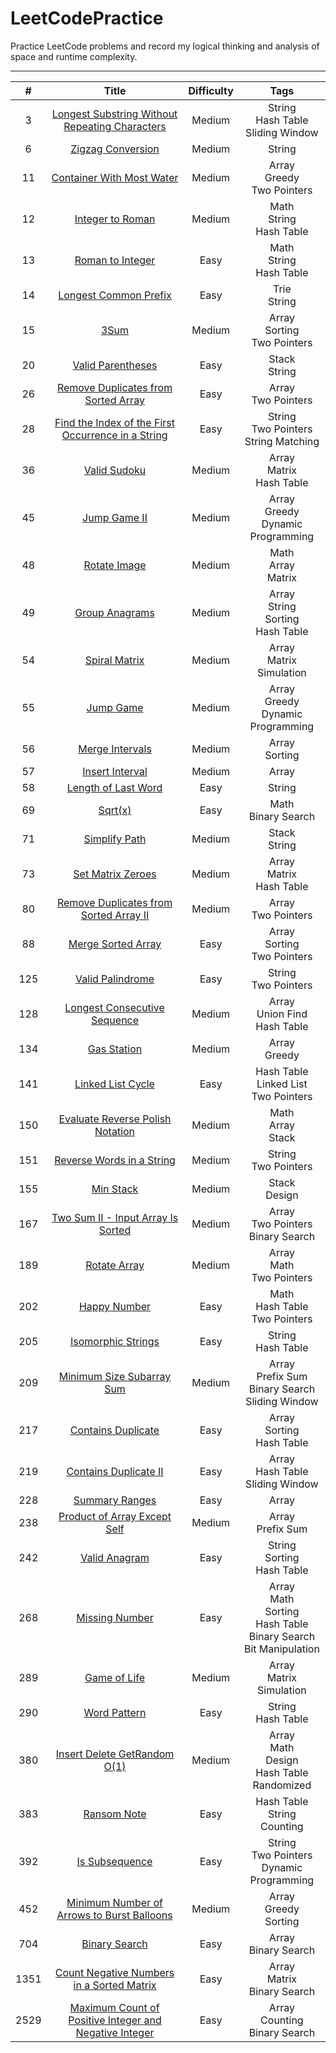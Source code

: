 # LeetCodePractice
Practice LeetCode problems and record my logical thinking and analysis of space and runtime complexity.

---

| # | Title | Difficulty | Tags |
| :---: | :---: | :---: | :---: |
| 3 | [Longest Substring Without Repeating Characters](https://github.com/ahoucbvtw/LeetCodePractice/tree/main/LeetCode%20Questions/Medium/3_Longest%20Substring%20Without%20Repeating%20Characters) | Medium | String<br>Hash Table<br>Sliding Window |
| 6 | [Zigzag Conversion](https://github.com/ahoucbvtw/LeetCodePractice/tree/main/LeetCode%20Questions/Medium/6_Zigzag%20Conversion) | Medium | String |
| 11 | [Container With Most Water](https://github.com/ahoucbvtw/LeetCodePractice/tree/main/LeetCode%20Questions/Medium/11_Container%20With%20Most%20Water) | Medium | Array<br>Greedy<br>Two Pointers |
| 12 | [Integer to Roman](https://github.com/ahoucbvtw/LeetCodePractice/tree/main/LeetCode%20Questions/Medium/12_Integer%20to%20Roman) | Medium | Math<br>String<br>Hash Table |
| 13 | [Roman to Integer](https://github.com/ahoucbvtw/LeetCodePractice/tree/main/LeetCode%20Questions/Easy/13_Roman%20to%20Integer) | Easy | Math<br>String<br>Hash Table |
| 14 | [Longest Common Prefix](https://github.com/ahoucbvtw/LeetCodePractice/tree/main/LeetCode%20Questions/Easy/14_Longest%20Common%20Prefix) | Easy | Trie<br>String |
| 15 | [3Sum](https://github.com/ahoucbvtw/LeetCodePractice/tree/main/LeetCode%20Questions/Medium/15_3Sum) | Medium | Array<br>Sorting<br>Two Pointers |
| 20 | [Valid Parentheses](https://github.com/ahoucbvtw/LeetCodePractice/tree/main/LeetCode%20Questions/Easy/20_Valid%20Parentheses) | Easy | Stack<br>String |
| 26 | [Remove Duplicates from Sorted Array](https://github.com/ahoucbvtw/LeetCodePractice/tree/main/LeetCode%20Questions/Easy/26_Remove%20Duplicates%20from%20Sorted%20Array) | Easy | Array<br>Two Pointers |
| 28 | [Find the Index of the First Occurrence in a String](https://github.com/ahoucbvtw/LeetCodePractice/tree/main/LeetCode%20Questions/Easy/28_Find%20the%20Index%20of%20the%20First%20Occurrence%20in%20a%20String) | Easy | String<br>Two Pointers<br>String Matching |
| 36 | [Valid Sudoku](https://github.com/ahoucbvtw/LeetCodePractice/tree/main/LeetCode%20Questions/Medium/36_Valid%20Sudoku) | Medium | Array<br>Matrix<br>Hash Table |
| 45 | [Jump Game II](https://github.com/ahoucbvtw/LeetCodePractice/tree/main/LeetCode%20Questions/Medium/45_Jump%20Game%20II) | Medium | Array<br>Greedy<br>Dynamic Programming |
| 48 | [Rotate Image](https://github.com/ahoucbvtw/LeetCodePractice/tree/main/LeetCode%20Questions/Medium/48_Rotate%20Image) | Medium | Math<br>Array<br>Matrix |
| 49 | [Group Anagrams](https://github.com/ahoucbvtw/LeetCodePractice/tree/main/LeetCode%20Questions/Medium/49_Group%20Anagrams) | Medium | Array<br>String<br>Sorting<br>Hash Table |
| 54 | [Spiral Matrix](https://github.com/ahoucbvtw/LeetCodePractice/tree/main/LeetCode%20Questions/Medium/54_Spiral%20Matrix) | Medium | Array<br>Matrix<br>Simulation |
| 55 | [Jump Game](https://github.com/ahoucbvtw/LeetCodePractice/tree/main/LeetCode%20Questions/Medium/55_Jump%20Game) | Medium | Array<br>Greedy<br>Dynamic Programming |
| 56 | [Merge Intervals](https://github.com/ahoucbvtw/LeetCodePractice/tree/main/LeetCode%20Questions/Medium/56_Merge%20Intervals) | Medium | Array<br>Sorting |
| 57 | [Insert Interval](https://github.com/ahoucbvtw/LeetCodePractice/tree/main/LeetCode%20Questions/Medium/57_Insert%20Interval) | Medium | Array |
| 58 | [Length of Last Word](https://github.com/ahoucbvtw/LeetCodePractice/tree/main/LeetCode%20Questions/Easy/58_Length%20of%20Last%20Word) | Easy | String |
| 69 | [Sqrt(x)](https://github.com/ahoucbvtw/LeetCodePractice/tree/main/LeetCode%20Questions/Easy/69_Sqrt(x)) | Easy | Math<br>Binary Search |
| 71 | [Simplify Path](https://github.com/ahoucbvtw/LeetCodePractice/tree/main/LeetCode%20Questions/Medium/71_Simplify%20Path) | Medium | Stack<br>String |
| 73 | [Set Matrix Zeroes](https://github.com/ahoucbvtw/LeetCodePractice/tree/main/LeetCode%20Questions/Medium/73_Set%20Matrix%20Zeroes) | Medium | Array<br>Matrix<br>Hash Table |
| 80 | [Remove Duplicates from Sorted Array II](https://github.com/ahoucbvtw/LeetCodePractice/tree/main/LeetCode%20Questions/Medium/80_Remove%20Duplicates%20from%20Sorted%20Array%20II) | Medium | Array<br>Two Pointers |
| 88 | [Merge Sorted Array](https://github.com/ahoucbvtw/LeetCodePractice/tree/main/LeetCode%20Questions/Easy/88_Merge%20Sorted%20Array) | Easy | Array<br>Sorting<br>Two Pointers |
| 125 | [Valid Palindrome](https://github.com/ahoucbvtw/LeetCodePractice/tree/main/LeetCode%20Questions/Easy/125_Valid%20Palindrome) | Easy | String<br>Two Pointers |
| 128 | [Longest Consecutive Sequence](https://github.com/ahoucbvtw/LeetCodePractice/tree/main/LeetCode%20Questions/Medium/128_Longest%20Consecutive%20Sequence) | Medium | Array<br>Union Find<br>Hash Table |
| 134 | [Gas Station](https://github.com/ahoucbvtw/LeetCodePractice/tree/main/LeetCode%20Questions/Medium/134_Gas%20Station) | Medium | Array<br>Greedy |
| 141 | [Linked List Cycle](https://github.com/ahoucbvtw/LeetCodePractice/tree/main/LeetCode%20Questions/Easy/141_Linked%20List%20Cycle) | Easy | Hash Table<br>Linked List<br>Two Pointers |
| 150 | [Evaluate Reverse Polish Notation](https://github.com/ahoucbvtw/LeetCodePractice/tree/main/LeetCode%20Questions/Medium/150_Evaluate%20Reverse%20Polish%20Notation) | Medium | Math<br>Array<br>Stack |
| 151 | [Reverse Words in a String](https://github.com/ahoucbvtw/LeetCodePractice/tree/main/LeetCode%20Questions/Medium/151_Reverse%20Words%20in%20a%20String) | Medium | String<br>Two Pointers |
| 155 | [Min Stack](https://github.com/ahoucbvtw/LeetCodePractice/tree/main/LeetCode%20Questions/Medium/155_Min%20Stack) | Medium | Stack<br>Design |
| 167 | [Two Sum II - Input Array Is Sorted](https://github.com/ahoucbvtw/LeetCodePractice/tree/main/LeetCode%20Questions/Medium/167_Two%20Sum%20II%20-%20Input%20Array%20Is%20Sorted) | Medium | Array<br>Two Pointers<br>Binary Search |
| 189 | [Rotate Array](https://github.com/ahoucbvtw/LeetCodePractice/tree/main/LeetCode%20Questions/Medium/189_Rotate%20Array) | Medium | Array<br>Math<br>Two Pointers |
| 202 | [Happy Number](https://github.com/ahoucbvtw/LeetCodePractice/tree/main/LeetCode%20Questions/Easy/202_Happy%20Number) | Easy | Math<br>Hash Table<br>Two Pointers |
| 205 | [Isomorphic Strings](https://github.com/ahoucbvtw/LeetCodePractice/tree/main/LeetCode%20Questions/Easy/205_Isomorphic%20Strings) | Easy | String<br>Hash Table |
| 209 | [Minimum Size Subarray Sum](https://github.com/ahoucbvtw/LeetCodePractice/tree/main/LeetCode%20Questions/Medium/209_Minimum%20Size%20Subarray%20Sum) | Medium | Array<br>Prefix Sum<br>Binary Search<br>Sliding Window |
| 217 | [Contains Duplicate](https://github.com/ahoucbvtw/LeetCodePractice/tree/main/LeetCode%20Questions/Easy/217_Contains%20Duplicate) | Easy | Array<br>Sorting<br>Hash Table |
| 219 | [Contains Duplicate II](https://github.com/ahoucbvtw/LeetCodePractice/tree/main/LeetCode%20Questions/Easy/219_Contains%20Duplicate%20II) | Easy | Array<br>Hash Table<br>Sliding Window |
| 228 | [Summary Ranges](https://github.com/ahoucbvtw/LeetCodePractice/tree/main/LeetCode%20Questions/Easy/228_Summary%20Ranges) | Easy | Array |
| 238 | [Product of Array Except Self](https://github.com/ahoucbvtw/LeetCodePractice/tree/main/LeetCode%20Questions/Medium/238_Product%20of%20Array%20Except%20Self) | Medium | Array<br>Prefix Sum |
| 242 | [Valid Anagram](https://github.com/ahoucbvtw/LeetCodePractice/tree/main/LeetCode%20Questions/Easy/242_Valid%20Anagram) | Easy | String<br>Sorting<br>Hash Table |
| 268 | [Missing Number](https://github.com/ahoucbvtw/LeetCodePractice/tree/main/LeetCode%20Questions/Easy/268_Missing%20Number) | Easy | Array<br>Math<br>Sorting<br>Hash Table<br>Binary Search<br>Bit Manipulation |
| 289 | [Game of Life](https://github.com/ahoucbvtw/LeetCodePractice/tree/main/LeetCode%20Questions/Medium/289_Game%20of%20Life) | Medium | Array<br>Matrix<br>Simulation |
| 290 | [Word Pattern](https://github.com/ahoucbvtw/LeetCodePractice/tree/main/LeetCode%20Questions/Easy/290_Word%20Pattern) | Easy | String<br>Hash Table |
| 380 | [Insert Delete GetRandom O(1)](https://github.com/ahoucbvtw/LeetCodePractice/tree/main/LeetCode%20Questions/Medium/380_Insert%20Delete%20GetRandom%20O(1)) | Medium | Array<br>Math<br>Design<br>Hash Table<br>Randomized |
| 383 | [Ransom Note](https://github.com/ahoucbvtw/LeetCodePractice/tree/main/LeetCode%20Questions/Easy/383_Ransom%20Note) | Easy | Hash Table<br>String<br>Counting |
| 392 | [Is Subsequence](https://github.com/ahoucbvtw/LeetCodePractice/tree/main/LeetCode%20Questions/Easy/392_Is%20Subsequence) | Easy | String<br>Two Pointers<br>Dynamic Programming |
| 452 | [Minimum Number of Arrows to Burst Balloons](https://github.com/ahoucbvtw/LeetCodePractice/tree/main/LeetCode%20Questions/Medium/452_Minimum%20Number%20of%20Arrows%20to%20Burst%20Balloons) | Medium | Array<br>Greedy<br>Sorting |
| 704 | [Binary Search](https://github.com/ahoucbvtw/LeetCodePractice/tree/main/LeetCode%20Questions/Easy/704_Binary%20Search) | Easy | Array<br>Binary Search |
| 1351 | [Count Negative Numbers in a Sorted Matrix](https://github.com/ahoucbvtw/LeetCodePractice/tree/main/LeetCode%20Questions/Easy/1351_Count%20Negative%20Numbers%20in%20a%20Sorted%20Matrix) | Easy | Array<br>Matrix<br>Binary Search |
| 2529 | [Maximum Count of Positive Integer and Negative Integer](https://github.com/ahoucbvtw/LeetCodePractice/tree/main/LeetCode%20Questions/Easy/2529_Maximum%20Count%20of%20Positive%20Integer%20and%20Negative%20Integer) | Easy | Array<br>Counting<br>Binary Search |